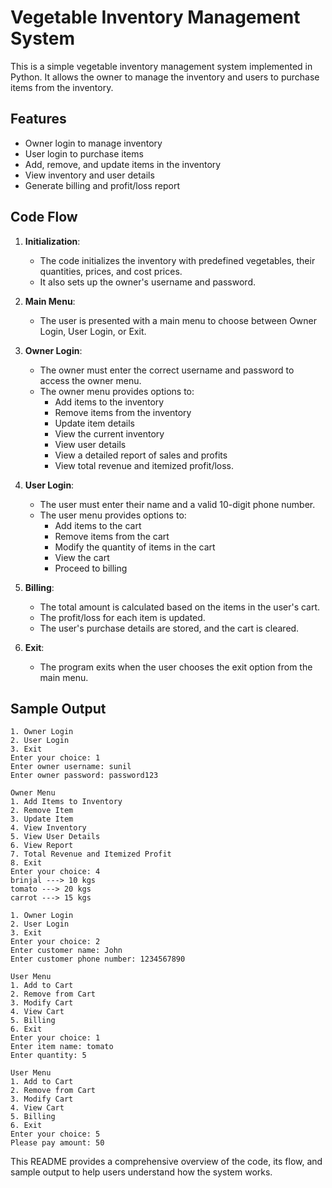 # Vegetable Inventory Management System

This is a simple vegetable inventory management system implemented in Python. It allows the owner to manage the inventory and users to purchase items from the inventory.

## Features

- Owner login to manage inventory
- User login to purchase items
- Add, remove, and update items in the inventory
- View inventory and user details
- Generate billing and profit/loss report

## Code Flow

1. **Initialization**:
   - The code initializes the inventory with predefined vegetables, their quantities, prices, and cost prices.
   - It also sets up the owner's username and password.

2. **Main Menu**:
   - The user is presented with a main menu to choose between Owner Login, User Login, or Exit.

3. **Owner Login**:
   - The owner must enter the correct username and password to access the owner menu.
   - The owner menu provides options to:
     - Add items to the inventory
     - Remove items from the inventory
     - Update item details
     - View the current inventory
     - View user details
     - View a detailed report of sales and profits
     - View total revenue and itemized profit/loss.

4. **User Login**:
   - The user must enter their name and a valid 10-digit phone number.
   - The user menu provides options to:
     - Add items to the cart
     - Remove items from the cart
     - Modify the quantity of items in the cart
     - View the cart
     - Proceed to billing

5. **Billing**:
   - The total amount is calculated based on the items in the user's cart.
   - The profit/loss for each item is updated.
   - The user's purchase details are stored, and the cart is cleared.

6. **Exit**:
   - The program exits when the user chooses the exit option from the main menu.

## Sample Output

```
1. Owner Login
2. User Login
3. Exit
Enter your choice: 1
Enter owner username: sunil
Enter owner password: password123

Owner Menu
1. Add Items to Inventory
2. Remove Item
3. Update Item
4. View Inventory
5. View User Details
6. View Report
7. Total Revenue and Itemized Profit
8. Exit
Enter your choice: 4
brinjal ---> 10 kgs
tomato ---> 20 kgs
carrot ---> 15 kgs

1. Owner Login
2. User Login
3. Exit
Enter your choice: 2
Enter customer name: John
Enter customer phone number: 1234567890

User Menu
1. Add to Cart
2. Remove from Cart
3. Modify Cart
4. View Cart
5. Billing
6. Exit
Enter your choice: 1
Enter item name: tomato
Enter quantity: 5

User Menu
1. Add to Cart
2. Remove from Cart
3. Modify Cart
4. View Cart
5. Billing
6. Exit
Enter your choice: 5
Please pay amount: 50
```

This README provides a comprehensive overview of the code, its flow, and sample output to help users understand how the system works.